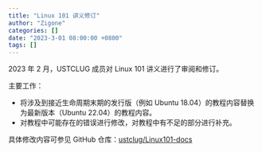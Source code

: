 ```yaml
---
title: "Linux 101 讲义修订"
author: "Zigone"
categories: []
date: "2023-3-01 08:00:00 +0800"
tags: []
---
```


2023 年 2 月，USTCLUG 成员对 Linux 101 讲义进行了审阅和修订。

主要工作：

- 将涉及到接近生命周期末期的发行版（例如 Ubuntu 18.04）的教程内容替换为最新版本（Ubuntu 22.04）的教程内容。
- 对教程中可能存在的错误进行修改，对教程中有不足的部分进行补充。

具体修改内容可参见 GitHub 仓库：[ustclug/Linux101-docs](https://github.com/ustclug/Linux101-docs/pulls)
